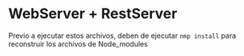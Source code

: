 
# WebServer + RestServer

Previo a ejecutar estos archivos, deben de ejecutar ```nmp install``` para reconstruir los archivos de Node_modules
